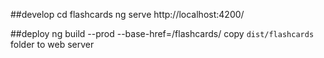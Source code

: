 
##develop
cd flashcards
ng serve
http://localhost:4200/

##deploy
ng build --prod --base-href=/flashcards/
copy `dist/flashcards` folder to web server
